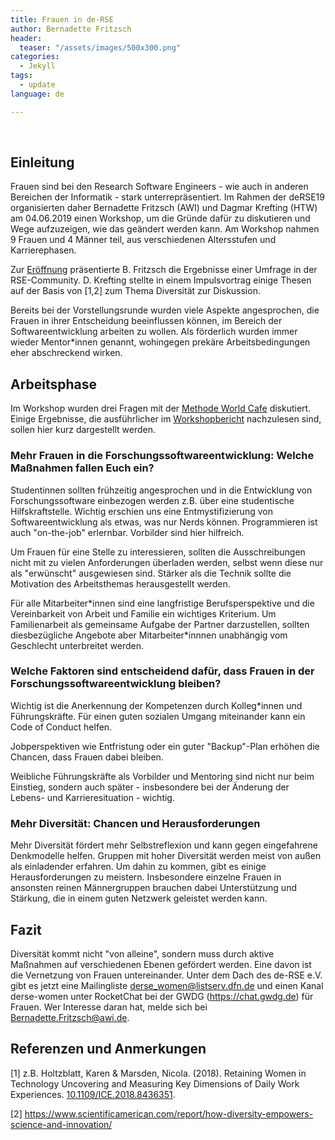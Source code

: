 ```yaml
---
title: Frauen in de-RSE
author: Bernadette Fritzsch
header:
  teaser: "/assets/images/500x300.png"
categories: 
  - Jekyll
tags:
  - update
language: de

---
```


 

Einleitung
----------

Frauen sind bei den Research Software Engineers - wie auch in anderen
Bereichen der Informatik - stark unterrepräsentiert. Im Rahmen der deRSE19
organisierten daher Bernadette Fritzsch (AWI) und Dagmar Krefting (HTW) am
04.06.2019 einen Workshop, um die Gründe dafür zu diskutieren und Wege
aufzuzeigen, wie das geändert werden kann. Am Workshop nahmen 9 Frauen und 4
Männer teil, aus verschiedenen Altersstufen und Karrierephasen.

Zur [Eröffnung](https://www.de-rse.org/de/conf2019/talk/XAMSLD/open-bf.pdf)
präsentierte B. Fritzsch die Ergebnisse einer Umfrage in der RSE-Community. D.
Krefting stellte in einem Impulsvortrag einige Thesen auf der Basis von [1,2]
zum Thema Diversität zur Diskussion.

Bereits bei der Vorstellungsrunde wurden viele Aspekte angesprochen, die Frauen
in ihrer Entscheidung beeinflussen können, im Bereich der Softwareentwicklung
arbeiten zu wollen. Als förderlich wurden immer wieder Mentor\*innen genannt,
wohingegen prekäre Arbeitsbedingungen eher abschreckend wirken.

Arbeitsphase
------------

Im Workshop wurden drei Fragen mit der [Methode World Cafe](https://de.wikipedia.org/wiki/World-Caf%C3%A9) diskutiert. Einige
Ergebnisse, die ausführlicher im
[Workshopbericht](https://www.de-rse.org/de/conf2019/talk/XAMSLD/deRSE19-WS-Frauen-report.pdf)
nachzulesen sind, sollen hier kurz dargestellt werden.

### Mehr Frauen in die Forschungssoftwareentwicklung: Welche Maßnahmen fallen Euch ein?

Studentinnen sollten frühzeitig angesprochen und in die Entwicklung von
Forschungssoftware einbezogen werden z.B. über eine studentische
Hilfskraftstelle. Wichtig erschien uns eine Entmystifizierung von
Softwareentwicklung als etwas, was nur Nerds können. Programmieren ist auch
"on-the-job" erlernbar. Vorbilder sind hier hilfreich.

Um Frauen für eine Stelle zu interessieren, sollten die Ausschreibungen nicht
mit zu vielen Anforderungen überladen werden, selbst wenn diese nur als
"erwünscht" ausgewiesen sind. Stärker als die Technik sollte die Motivation des
Arbeitsthemas herausgestellt werden.

Für alle Mitarbeiter\*innen sind eine langfristige Berufsperspektive und die
Vereinbarkeit von Arbeit und Familie ein wichtiges Kriterium. Um Familienarbeit
als gemeinsame Aufgabe der Partner darzustellen, sollten diesbezügliche Angebote
aber Mitarbeiter\*innnen unabhängig vom Geschlecht unterbreitet werden.

### Welche Faktoren sind entscheidend dafür, dass Frauen in der Forschungssoftwareentwicklung bleiben?

Wichtig ist die Anerkennung der Kompetenzen durch Kolleg\*innen und
Führungskräfte. Für einen guten sozialen Umgang miteinander kann ein Code of
Conduct helfen.

Jobperspektiven wie Entfristung oder ein guter "Backup"-Plan erhöhen die
Chancen, dass Frauen dabei bleiben.

Weibliche Führungskräfte als Vorbilder und Mentoring sind nicht nur beim
Einstieg, sondern auch später - insbesondere bei der Änderung der Lebens- und
Karrieresituation - wichtig.

### Mehr Diversität: Chancen und Herausforderungen

Mehr Diversität fördert mehr Selbstreflexion und kann gegen eingefahrene
Denkmodelle helfen. Gruppen mit hoher Diversität werden meist von außen als
einladender erfahren. Um dahin zu kommen, gibt es einige Herausforderungen zu
meistern. Insbesondere einzelne Frauen in ansonsten reinen Männergruppen
brauchen dabei Unterstützung und Stärkung, die in einem guten Netzwerk geleistet
werden kann.

Fazit
-----

Diversität kommt nicht "von alleine", sondern muss durch aktive Maßnahmen auf
verschiedenen Ebenen gefördert werden. Eine davon ist die Vernetzung von Frauen
untereinander. Unter dem Dach des de-RSE e.V. gibt es jetzt eine Mailingliste 
derse_women@listserv.dfn.de und
einen Kanal derse-women unter RocketChat bei der GWDG (https://chat.gwdg.de) für Frauen. 
Wer Interesse daran hat, melde sich bei Bernadette.Fritzsch@awi.de.

Referenzen und Anmerkungen
--------------------------

[1] z.B. Holtzblatt, Karen & Marsden, Nicola. (2018). Retaining Women in
Technology Uncovering and Measuring Key Dimensions of Daily Work Experiences.
[10.1109/ICE.2018.8436351](https://doi.org/10.1109/ICE.2018.8436351).

[2]
<https://www.scientificamerican.com/report/how-diversity-empowers-science-and-innovation/>

